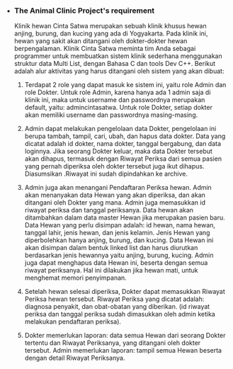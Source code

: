 - ### The Animal Clinic Project's requirement
  Klinik hewan Cinta Satwa merupakan sebuah klinik khusus hewan anjing, burung, dan kucing yang ada di Yogyakarta. Pada klinik ini, hewan yang sakit akan ditangani oleh dokter-dokter hewan berpengalaman. Klinik Cinta Satwa meminta tim Anda sebagai programmer untuk membuatkan sistem klinik sederhana menggunakan struktur data Multi List, dengan Bahasa C dan tools Dev C++.  Berikut adalah alur aktivitas yang harus ditangani oleh sistem yang akan dibuat:
  1.	Terdapat 2 role yang dapat masuk ke sistem ini, yaitu role Admin dan role Dokter. Untuk role Admin, karena hanya ada 1 admin saja di klinik ini, maka untuk username dan passwordnya merupakan default, yaitu: admincintasatwa. Untuk role Dokter, setiap dokter akan memiliki username dan passwordnya masing-masing.
    
  2.	Admin dapat melakukan pengelolaan data Dokter, pengelolaan ini berupa tambah, tampil, cari, ubah, dan hapus data dokter. Data yang dicatat adalah id dokter, nama dokter, tanggal bergabung, dan data loginnya. Jika seorang Dokter keluar, maka data Dokter tersebut akan dihapus, termasuk dengan Riwayat Periksa dari semua pasien yang pernah diperiksa oleh dokter tersebut juga ikut dihapus. Diasumsikan .Riwayat ini sudah dipindahkan ke archive.
  3.	Admin juga akan menangani Pendaftaran Periksa hewan. Admin akan menanyakan data Hewan yang akan diperiksa, dan akan ditangani oleh Dokter yang mana. Admin juga memasukkan id riwayat periksa dan tanggal periksanya. Data hewan akan ditambahkan dalam data master Hewan jika merupakan pasien baru. Data Hewan yang perlu disimpan adalah:  id hewan, nama hewan, tanggal lahir, jenis hewan, dan jenis kelamin. Jenis Hewan yang diperbolehkan hanya anjing, burung, dan kucing. Data Hewan ini akan disimpan dalam bentuk linked list dan harus diurutkan berdasarkan jenis hewannya yaitu anjing, burung, kucing. Admin juga dapat menghapus data Hewan ini, beserta dengan semua riwayat periksanya. Hal ini dilakukan jika hewan mati, untuk menghemat memori penyimpanan.
  4.	Setelah hewan selesai diperiksa, Dokter dapat memasukkan Riwayat Periksa hewan tersebut. Riwayat Periksa yang dicatat adalah: diagnosa penyakit, dan obat-obatan yang diberikan. (id riwayat periksa dan tanggal periksa sudah dimasukkan oleh admin ketika melakukan pendaftaran periksa).
  5.	Dokter memerlukan laporan: data semua Hewan dari seorang Dokter tertentu dan Riwayat Periksanya, yang ditangani oleh dokter tersebut.
Admin memerlukan laporan: tampil semua Hewan beserta dengan detail Riwayat Periksanya.
